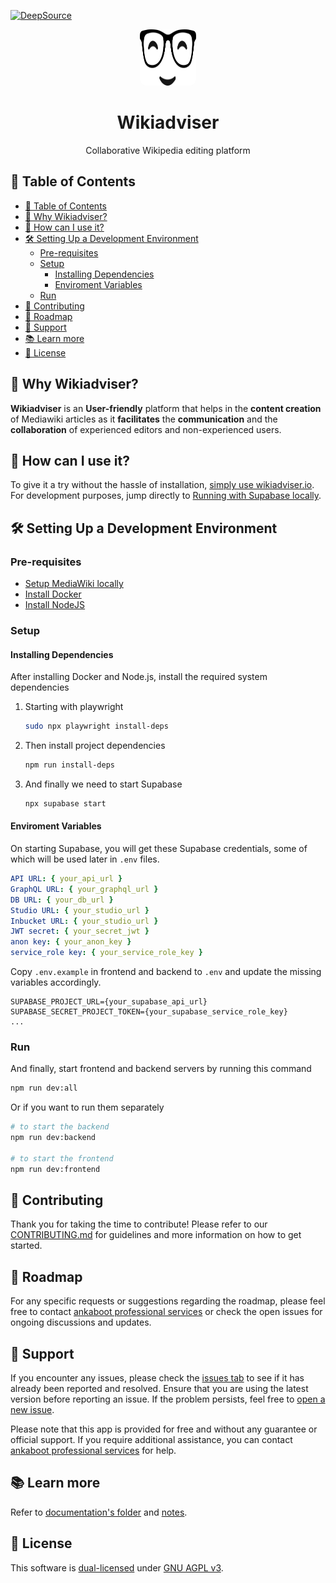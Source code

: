 [![DeepSource](https://app.deepsource.com/gh/ankaboot-source/wikiadviser.svg/?label=code+coverage&show_trend=true&token=ZTDAa-DQcTJvNvMiXJlquOHn)](https://app.deepsource.com/gh/ankaboot-source/wikiadviser/)

<div>
  <div align="center">
    <img width="90" height="90" style="border-radius: 10%;    background-color: whitesmoke;" src="https://raw.githubusercontent.com/ankaboot-source/wikiadviser/0e399c07a3a8411c38f3ac04d3659d9e22d2c5fa/docs/assets/icons/logo.svg?token=ARUGIPGA7WQE3ZG3QVNOIVTHWMPKU" alt="Wikiadviser Logo">
  </div>
  <h1 align="center">Wikiadviser</h1>
  <div align="center">
    <p>
    Collaborative Wikipedia editing platform
    </p>

  </div>
</div>

## 📑 Table of Contents

- [📑 Table of Contents](#-table-of-contents)
- [🤔 Why Wikiadviser?](#-why-wikiadviser)
- [👀 How can I use it?](#-how-can-i-use-it)
- [🛠️ Setting Up a Development Environment](#️-setting-up-a-development-environment)
  - [Pre-requisites](#pre-requisites)
  - [Setup](#setup)
    - [Installing Dependencies](#installing-dependencies)
    - [Enviroment Variables](#enviroment-variables)
  - [Run](#run)
- [🤝 Contributing](#-contributing)
- [🎯 Roadmap](#-roadmap)
- [🔧 Support](#-support)
- [📚 Learn more](#-learn-more)
- [📜 License](#-license)

## 🤔 Why Wikiadviser?

**Wikiadviser** is an **User-friendly** platform that helps in the **content creation** of Mediawiki articles as it **facilitates** the **communication** and the **collaboration** of experienced editors and non-experienced users.

## 👀 How can I use it?

To give it a try without the hassle of installation, [simply use wikiadviser.io](https://app.wikiadviser.io/). For development purposes, jump directly to [Running with Supabase locally](#running-with-supabase-locally).

## 🛠️ Setting Up a Development Environment

### Pre-requisites

- [Setup MediaWiki locally](/mediawiki-setup/MEDIAWIKI_SETUP.md)
- [Install Docker](https://docs.docker.com/engine/install)
- [Install NodeJS](https://nodejs.org)

### Setup

#### Installing Dependencies

After installing Docker and Node.js, install the required system dependencies

1. Starting with playwright

   ```sh
   sudo npx playwright install-deps
   ```

2. Then install project dependencies

   ```sh
   npm run install-deps
   ```

3. And finally we need to start Supabase

   ```sh
   npx supabase start
   ```

#### Enviroment Variables

On starting Supabase, you will get these Supabase credentials, some of which will be used later in `.env` files.

```yml
API URL: { your_api_url }
GraphQL URL: { your_graphql_url }
DB URL: { your_db_url }
Studio URL: { your_studio_url }
Inbucket URL: { your_studio_url }
JWT secret: { your_secret_jwt }
anon key: { your_anon_key }
service_role key: { your_service_role_key }
```

Copy `.env.example` in frontend and backend to `.env` and update the missing variables accordingly.

```env
SUPABASE_PROJECT_URL={your_supabase_api_url}
SUPABASE_SECRET_PROJECT_TOKEN={your_supabase_service_role_key}
...
```

### Run

And finally, start frontend and backend servers by running this command

```sh
npm run dev:all
```

Or if you want to run them separately

```sh
# to start the backend
npm run dev:backend

# to start the frontend
npm run dev:frontend
```

## 🤝 Contributing

Thank you for taking the time to contribute! Please refer to our [CONTRIBUTING.md](CONTRIBUTING.md) for guidelines and more information on how to get started.

## 🎯 Roadmap

For any specific requests or suggestions regarding the roadmap, please feel free to contact [ankaboot professional services](mailto:contact@ankaboot.fr) or check the open issues for ongoing discussions and updates.

## 🔧 Support

If you encounter any issues, please check the [issues tab](https://github.com/ankaboot-source/wikiadviser/issues) to see if it has already been reported and resolved. Ensure that you are using the latest version before reporting an issue. If the problem persists, feel free to [open a new issue](https://github.com/ankaboot-source/wikiadviser/issues/new).

Please note that this app is provided for free and without any guarantee or official support. If you require additional assistance, you can contact [ankaboot professional services](mailto:contact@ankaboot.fr) for help.

## 📚 Learn more

Refer to [documentation's folder](./docs/) and [notes](./docs/NOTES.md).

## 📜 License

This software is [dual-licensed](DUAL-LICENSE.md) under [GNU AGPL v3](LICENSE).
